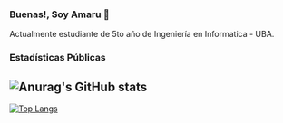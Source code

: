### Buenas!, Soy Amaru 👋 

Actualmente estudiante de 5to año de Ingeniería en Informatica - UBA.


### Estadísticas Públicas

![Anurag's GitHub stats](https://github-readme-stats.vercel.app/api?username=amaruDuran&count_private=true&theme=tokyonight&show_icons=true)
--

[![Top Langs](https://github-readme-stats.vercel.app/api/top-langs/?username=amaruDuran&layout=compact&theme=tokyonight&langs_count=8)](https://github.com/amaruDuran/github-readme-stats)


<!--
**amaruDuran/amaruDuran** is a ✨ _special_ ✨ repository because its `README.md` (this file) appears on your GitHub profile.

Here are some ideas to get you started:

- 🔭 I’m currently working on ...
- 🌱 I’m currently learning ...
- 👯 I’m looking to collaborate on ...
- 🤔 I’m looking for help with ...
- 💬 Ask me about ...
- 📫 How to reach me: ...
- 😄 Pronouns: ...
- ⚡ Fun fact: ...
-->
